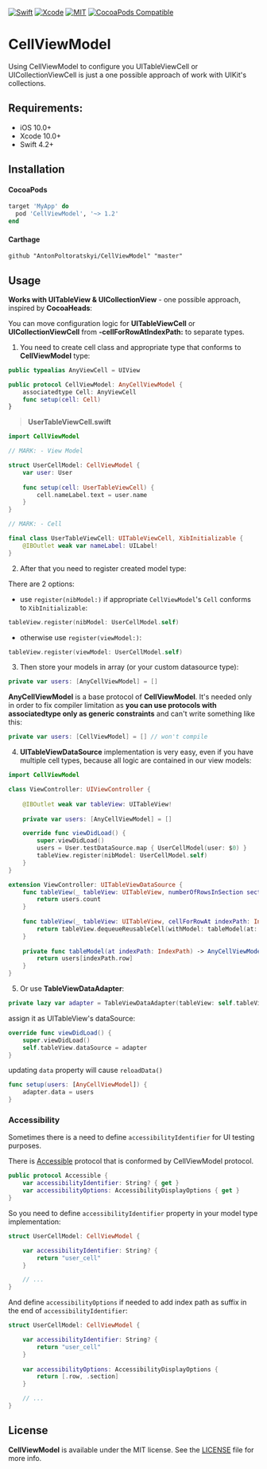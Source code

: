 [![Swift](https://img.shields.io/badge/Swift-4.2-orange.svg)](https://swift.org)
[![Xcode](https://img.shields.io/badge/Xcode-10.0-blue.svg)](https://developer.apple.com/xcode)
[![MIT](https://img.shields.io/badge/License-MIT-red.svg)](https://opensource.org/licenses/MIT)
[![CocoaPods Compatible](https://img.shields.io/cocoapods/v/CellViewModel.svg)](https://cocoapods.org/pods/CellViewModel)

# CellViewModel

Using CellViewModel to configure you UITableViewCell or UICollectionViewCell is just a one possible approach of work with UIKit's collections.

## Requirements:
- iOS 10.0+
- Xcode 10.0+
- Swift 4.2+

## Installation

#### CocoaPods

```ruby
target 'MyApp' do
  pod 'CellViewModel', '~> 1.2'
end
```

#### Carthage

```ogdl
github "AntonPoltoratskyi/CellViewModel" "master"
```

## Usage

**Works with UITableView & UICollectionView** - one possible approach, inspired by **CocoaHeads**:

You can move configuration logic for **UITableViewCell** or **UICollectionViewCell** from **-cellForRowAtIndexPath:** to separate types.

1) You need to create cell class and appropriate type that conforms to **CellViewModel** type:

```Swift
public typealias AnyViewCell = UIView

public protocol CellViewModel: AnyCellViewModel {
    associatedtype Cell: AnyViewCell
    func setup(cell: Cell)
}
```

> **UserTableViewCell.swift**

```Swift
import CellViewModel

// MARK: - View Model

struct UserCellModel: CellViewModel {
    var user: User
    
    func setup(cell: UserTableViewCell) {
        cell.nameLabel.text = user.name
    }
}

// MARK: - Cell

final class UserTableViewCell: UITableViewCell, XibInitializable {
    @IBOutlet weak var nameLabel: UILabel!
}
```

2) After that you need to register created model type:

There are 2 options:
- use `register(nibModel:)` if appropriate `CellViewModel`'s `Cell` conforms to `XibInitializable`:
```Swift
tableView.register(nibModel: UserCellModel.self)
```

- otherwise use `register(viewModel:)`:
```Swift
tableView.register(viewModel: UserCellModel.self)
```

3) Then store your models in array (or your custom datasource type):

```Swift
private var users: [AnyCellViewModel] = []
```

**AnyCellViewModel** is a base protocol of **CellViewModel**. 
It's needed only in order to fix compiler limitation as **you can use protocols with associatedtype only as generic constraints** and can't write something like this:

```Swift
private var users: [CellViewModel] = [] // won't compile
```

4) **UITableViewDataSource** implementation is very easy, even if you have multiple cell types, because all logic are contained in our view models:

```Swift
import CellViewModel

class ViewController: UIViewController {
    
    @IBOutlet weak var tableView: UITableView!
    
    private var users: [AnyCellViewModel] = []

    override func viewDidLoad() {
        super.viewDidLoad()
        users = User.testDataSource.map { UserCellModel(user: $0) }
        tableView.register(nibModel: UserCellModel.self)
    }
}

extension ViewController: UITableViewDataSource {
    func tableView(_ tableView: UITableView, numberOfRowsInSection section: Int) -> Int {
        return users.count
    }
    
    func tableView(_ tableView: UITableView, cellForRowAt indexPath: IndexPath) -> UITableViewCell {
        return tableView.dequeueReusableCell(withModel: tableModel(at: indexPath), for: indexPath)
    }
    
    private func tableModel(at indexPath: IndexPath) -> AnyCellViewModel {
        return users[indexPath.row]
    }
}
```

5) Or use **TableViewDataAdapter**:

```swift
private lazy var adapter = TableViewDataAdapter(tableView: self.tableView)
```

assign it as UITableView's dataSource:

```swift
override func viewDidLoad() {
    super.viewDidLoad()
    self.tableView.dataSource = adapter
}
```

updating `data` property will cause `reloadData()`

```swift
func setup(users: [AnyCellViewModel]) {
    adapter.data = users
}
```


### Accessibility

Sometimes there is a need to define `accessibilityIdentifier` for UI testing purposes.

There is [Accessible](https://github.com/AntonPoltoratskyi/CellViewModel/blob/master/CellViewModel/Sources/ViewModels/Accessibility/Accessible.swift) protocol that is conformed by CellViewModel protocol.

```swift
public protocol Accessible {
    var accessibilityIdentifier: String? { get }
    var accessibilityOptions: AccessibilityDisplayOptions { get }
}
```

So you need to define `accessibilityIdentifier` property in your model type implementation:

```swift
struct UserCellModel: CellViewModel {

    var accessibilityIdentifier: String? {
        return "user_cell"
    }

    // ...
}
```

And define `accessibilityOptions` if needed to add index path as suffix in the end of `accessibilityIdentifier`:

```swift
struct UserCellModel: CellViewModel {

    var accessibilityIdentifier: String? {
        return "user_cell"
    }
    
    var accessibilityOptions: AccessibilityDisplayOptions {
        return [.row, .section]
    }

    // ...
}
```

## License

**CellViewModel** is available under the MIT license. See the [LICENSE](https://github.com/AntonPoltoratskyi/CellViewModel/blob/master/LICENSE) file for more info.
